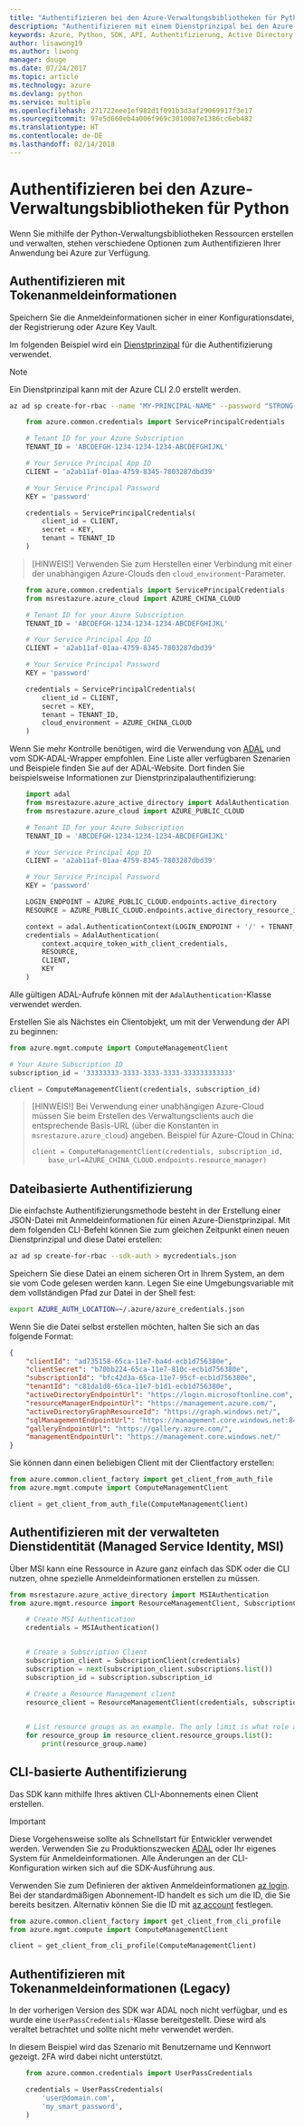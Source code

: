 ```yaml
---
title: "Authentifizieren bei den Azure-Verwaltungsbibliotheken für Python"
description: "Authentifizieren mit einem Dienstprinzipal bei den Azure-Verwaltungsbibliotheken für Python"
keywords: Azure, Python, SDK, API, Authentifizierung, Active Directory, Dienstprinzipal
author: lisawong19
ms.author: liwong
manager: douge
ms.date: 07/24/2017
ms.topic: article
ms.technology: azure
ms.devlang: python
ms.service: multiple
ms.openlocfilehash: 271722eee1ef982d1f091b3d3af29069917f3e17
ms.sourcegitcommit: 97e5d660eb4a006f969c3010087e1386cc6eb482
ms.translationtype: HT
ms.contentlocale: de-DE
ms.lasthandoff: 02/14/2018
---
```

# <a name="authenticate-with-the-azure-management-libraries-for-python"></a>Authentifizieren bei den Azure-Verwaltungsbibliotheken für Python

Wenn Sie mithilfe der Python-Verwaltungsbibliotheken Ressourcen erstellen und verwalten, stehen verschiedene Optionen zum Authentifizieren Ihrer Anwendung bei Azure zur Verfügung.

## <a name="mgmt-auth-token"></a>Authentifizieren mit Tokenanmeldeinformationen

Speichern Sie die Anmeldeinformationen sicher in einer Konfigurationsdatei, der Registrierung oder Azure Key Vault.

Im folgenden Beispiel wird ein [Dienstprinzipal](https://docs.microsoft.com/cli/azure/create-an-azure-service-principal-azure-cli?toc=%2fazure%2fazure-resource-manager%2ftoc.json) für die Authentifizierung verwendet.

> [!NOTE]
> Ein Dienstprinzipal kann mit der Azure CLI 2.0 erstellt werden.
> ```bash
> az ad sp create-for-rbac --name "MY-PRINCIPAL-NAME" --password "STRONG-SECRET-PASSWORD"
> ```

```python
    from azure.common.credentials import ServicePrincipalCredentials

    # Tenant ID for your Azure Subscription
    TENANT_ID = 'ABCDEFGH-1234-1234-1234-ABCDEFGHIJKL'

    # Your Service Principal App ID
    CLIENT = 'a2ab11af-01aa-4759-8345-7803287dbd39'

    # Your Service Principal Password
    KEY = 'password'

    credentials = ServicePrincipalCredentials(
        client_id = CLIENT,
        secret = KEY,
        tenant = TENANT_ID
    )
```

> [HINWEIS!] Verwenden Sie zum Herstellen einer Verbindung mit einer der unabhängigen Azure-Clouds den `cloud_environment`-Parameter.

```python
    from azure.common.credentials import ServicePrincipalCredentials
    from msrestazure.azure_cloud import AZURE_CHINA_CLOUD

    # Tenant ID for your Azure Subscription
    TENANT_ID = 'ABCDEFGH-1234-1234-1234-ABCDEFGHIJKL'

    # Your Service Principal App ID
    CLIENT = 'a2ab11af-01aa-4759-8345-7803287dbd39'

    # Your Service Principal Password
    KEY = 'password'

    credentials = ServicePrincipalCredentials(
        client_id = CLIENT,
        secret = KEY,
        tenant = TENANT_ID,
        cloud_environment = AZURE_CHINA_CLOUD
    )
```

Wenn Sie mehr Kontrolle benötigen, wird die Verwendung von [ADAL](https://github.com/AzureAD/azure-activedirectory-library-for-python) und vom SDK-ADAL-Wrapper empfohlen. Eine Liste aller verfügbaren Szenarien und Beispiele finden Sie auf der ADAL-Website. Dort finden Sie beispielsweise Informationen zur Dienstprinzipalauthentifizierung:

```python
    import adal
    from msrestazure.azure_active_directory import AdalAuthentication
    from msrestazure.azure_cloud import AZURE_PUBLIC_CLOUD

    # Tenant ID for your Azure Subscription
    TENANT_ID = 'ABCDEFGH-1234-1234-1234-ABCDEFGHIJKL'

    # Your Service Principal App ID
    CLIENT = 'a2ab11af-01aa-4759-8345-7803287dbd39'

    # Your Service Principal Password
    KEY = 'password'

    LOGIN_ENDPOINT = AZURE_PUBLIC_CLOUD.endpoints.active_directory
    RESOURCE = AZURE_PUBLIC_CLOUD.endpoints.active_directory_resource_id

    context = adal.AuthenticationContext(LOGIN_ENDPOINT + '/' + TENANT_ID)
    credentials = AdalAuthentication(
        context.acquire_token_with_client_credentials,
        RESOURCE,
        CLIENT,
        KEY
    )
```

Alle gültigen ADAL-Aufrufe können mit der `AdalAuthentication`-Klasse verwendet werden.

Erstellen Sie als Nächstes ein Clientobjekt, um mit der Verwendung der API zu beginnen:

```python
from azure.mgmt.compute import ComputeManagementClient

# Your Azure Subscription ID
subscription_id = '33333333-3333-3333-3333-333333333333'

client = ComputeManagementClient(credentials, subscription_id)
```

> [HINWEIS!] Bei Verwendung einer unabhängigen Azure-Cloud müssen Sie beim Erstellen des Verwaltungsclients auch die entsprechende Basis-URL (über die Konstanten in `msrestazure.azure_cloud`) angeben. Beispiel für Azure-Cloud in China:
> ```python
> client = ComputeManagementClient(credentials, subscription_id,
>     base_url=AZURE_CHINA_CLOUD.endpoints.resource_manager)
> ```


## <a name="mgmt-auth-file"></a>Dateibasierte Authentifizierung

Die einfachste Authentifizierungsmethode besteht in der Erstellung einer JSON-Datei mit Anmeldeinformationen für einen Azure-Dienstprinzipal. Mit dem folgenden CLI-Befehl können Sie zum gleichen Zeitpunkt einen neuen Dienstprinzipal und diese Datei erstellen:

```bash
az ad sp create-for-rbac --sdk-auth > mycredentials.json
```

Speichern Sie diese Datei an einem sicheren Ort in Ihrem System, an dem sie vom Code gelesen werden kann. Legen Sie eine Umgebungsvariable mit dem vollständigen Pfad zur Datei in der Shell fest:

```bash
export AZURE_AUTH_LOCATION=~/.azure/azure_credentials.json
```

Wenn Sie die Datei selbst erstellen möchten, halten Sie sich an das folgende Format:

```json
{
    "clientId": "ad735158-65ca-11e7-ba4d-ecb1d756380e",
    "clientSecret": "b70bb224-65ca-11e7-810c-ecb1d756380e",
    "subscriptionId": "bfc42d3a-65ca-11e7-95cf-ecb1d756380e",
    "tenantId": "c81da1d8-65ca-11e7-b1d1-ecb1d756380e",
    "activeDirectoryEndpointUrl": "https://login.microsoftonline.com",
    "resourceManagerEndpointUrl": "https://management.azure.com/",
    "activeDirectoryGraphResourceId": "https://graph.windows.net/",
    "sqlManagementEndpointUrl": "https://management.core.windows.net:8443/",
    "galleryEndpointUrl": "https://gallery.azure.com/",
    "managementEndpointUrl": "https://management.core.windows.net/"
}
```

Sie können dann einen beliebigen Client mit der Clientfactory erstellen:
```python
from azure.common.client_factory import get_client_from_auth_file
from azure.mgmt.compute import ComputeManagementClient

client = get_client_from_auth_file(ComputeManagementClient)
```

## <a name="mgmt-auth-msi"></a>Authentifizieren mit der verwalteten Dienstidentität (Managed Service Identity, MSI) 
Über MSI kann eine Ressource in Azure ganz einfach das SDK oder die CLI nutzen, ohne spezielle Anmeldeinformationen erstellen zu müssen.

```python
from msrestazure.azure_active_directory import MSIAuthentication
from azure.mgmt.resource import ResourceManagementClient, SubscriptionClient

    # Create MSI Authentication
    credentials = MSIAuthentication()


    # Create a Subscription Client
    subscription_client = SubscriptionClient(credentials)
    subscription = next(subscription_client.subscriptions.list())
    subscription_id = subscription.subscription_id

    # Create a Resource Management client
    resource_client = ResourceManagementClient(credentials, subscription_id)

    
    # List resource groups as an example. The only limit is what role and policy are assigned to this MSI token.
    for resource_group in resource_client.resource_groups.list():
        print(resource_group.name)

```

## <a name="mgmt-auth-cli"></a>CLI-basierte Authentifizierung

Das SDK kann mithilfe Ihres aktiven CLI-Abonnements einen Client erstellen.

> [!IMPORTANT]
> Diese Vorgehensweise sollte als Schnellstart für Entwickler verwendet werden. Verwenden Sie zu Produktionszwecken [ADAL](#authenticate-with-token-credentials) oder Ihr eigenes System für Anmeldeinformationen.
> Alle Änderungen an der CLI-Konfiguration wirken sich auf die SDK-Ausführung aus.

Verwenden Sie zum Definieren der aktiven Anmeldeinformationen [az login](https://docs.microsoft.com/cli/azure/authenticate-azure-cli).
Bei der standardmäßigen Abonnement-ID handelt es sich um die ID, die Sie bereits besitzen. Alternativ können Sie die ID mit [az account](https://docs.microsoft.com/cli/azure/manage-azure-subscriptions-azure-cli) festlegen.

```python
from azure.common.client_factory import get_client_from_cli_profile
from azure.mgmt.compute import ComputeManagementClient

client = get_client_from_cli_profile(ComputeManagementClient)
```

## <a name="mgmt-auth-legacy"></a>Authentifizieren mit Tokenanmeldeinformationen (Legacy)

In der vorherigen Version des SDK war ADAL noch nicht verfügbar, und es wurde eine `UserPassCredentials`-Klasse bereitgestellt. Diese wird als veraltet betrachtet und sollte nicht mehr verwendet werden.

In diesem Beispiel wird das Szenario mit Benutzername und Kennwort gezeigt. 2FA wird dabei nicht unterstützt.

```python
    from azure.common.credentials import UserPassCredentials

    credentials = UserPassCredentials(
        'user@domain.com',
        'my_smart_password',
    )
```
